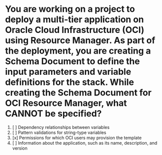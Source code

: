 # You are working on a project to deploy a multi-tier application on Oracle Cloud Infrastructure (OCI) using Resource Manager. As part of the deployment, you are creating a Schema Document to define the input parameters and variable definitions for the stack. While creating the Schema Document for OCI Resource Manager, what CANNOT be specified?

1. [ ] Dependency relationships between variables
1. [ ] Pattern validations for string-type variables
1. [x] Permissions for which OCI users may provision the template
1. [ ] Information about the application, such as its name, description, and version